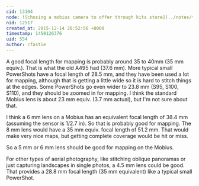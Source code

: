 ```yaml
---
cid: 13104
node: ![chosing a mobius camera to offer through kits store](../notes/tonyc/12-14-2015/chosing-a-mobius-camera-to-offer-through-kits-store)
nid: 12517
created_at: 2015-12-14 20:52:56 +0000
timestamp: 1450126376
uid: 554
author: cfastie
---
```


A good focal length for mapping is probably around 35 to 40mm (35 mm equiv.). That is what the old A495 had (37.6 mm). More typical small PowerShots have a focal length of 28.5 mm, and they have been used a lot for mapping, although that is getting a little wide so it is hard to stitch things at the edges. Some PowerShots go even wider to 23.8 mm (S95, S100, S110), and they should be zoomed in for mapping. I think the standard Mobius lens is about 23 mm equiv. (3.7 mm actual), but I'm not sure about that.

I think a 6 mm lens on a Mobius has an equivalent focal length of 38.4 mm (assuming the sensor is 1/2.7 in). So that is probably good for mapping. The 8 mm lens would have a 35 mm equiv. focal length of 51.2 mm. That would make very nice maps, but getting complete coverage would be hit or miss.

So a 5 mm or 6 mm lens should be good for mapping on the Mobius.

For other types of aerial photography, like stitching oblique panoramas or just capturing landscapes in single photos, a 4.5 mm lens could be good. That provides a 28.8 mm focal length (35 mm equivalent) like a typical small PowerShot.  